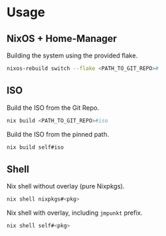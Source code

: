 # Usage

## NixOS + Home-Manager

Building the system using the provided flake.
```bash
nixos-rebuild switch --flake <PATH_TO_GIT_REPO>#
```

## ISO

Build the ISO from the Git Repo.
```bash
nix build <PATH_TO_GIT_REPO>#iso
```

Build the ISO from the pinned path.
```bash
nix build self#iso
```

## Shell

Nix shell without overlay (pure Nixpkgs).
```bash
nix shell nixpkgs#<pkg>
```

Nix shell with overlay, including `jmpunkt` prefix.
```bash
nix shell self#<pkg>
```
